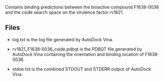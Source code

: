 Contains binding predictions between the bioactive compound F1638-0036 and the cside search space on the virulence factor rv1821.

## Files

- log.txt is the log file generated by AutoDock Vina.

- rv1821_F1638-0036_cside.pdbqt is the PDBQT file generated by AutoDock Vina containing the orientation and binding location of F1638-0036.

- stdoe.txt is the combined STDOUT and STDERR output of AutoDock Vina.


